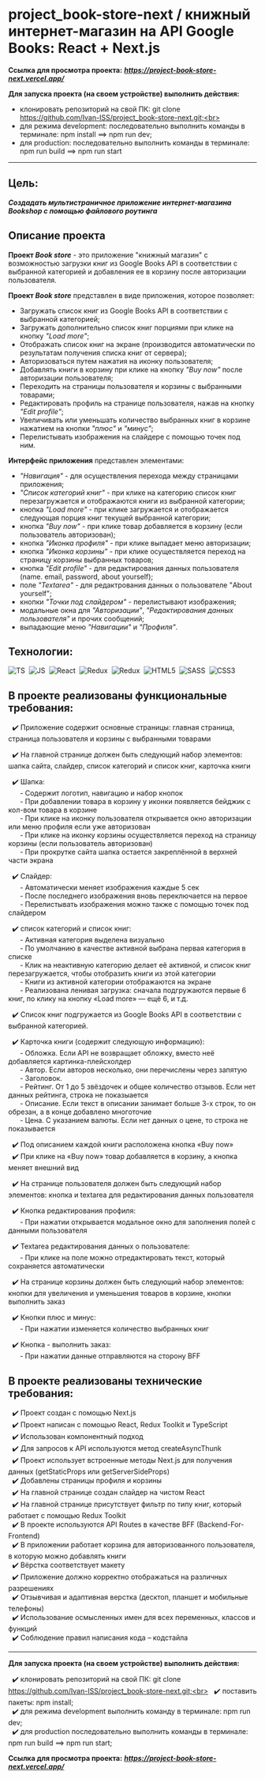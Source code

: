 # project_book-store-next / книжный интернет-магазин на API Google Books: React + Next.js

**Ссылка для просмотра проекта:** ***https://project-book-store-next.vercel.app/***

**Для запуска проекта (на своем устройстве) выполнить действия:**

- клонировать репозиторий на свой ПК: git clone https://github.com/Ivan-ISS/project_book-store-next.git;<br>
- для режима development: последовательно выполнить команды в терминале: npm install ==> npm run dev;<br>
- для production: последовательно выполнить команды в терминале: npm run build ==> npm run start

---

## Цель:
***Создадать мультистраничное приложение интернет-магазина Bookshop с помощью файлового роутинга***

## Описание проекта
__Проект *Book store*__ - это приложение "книжный магазин" с возможностью загрузки книг из Google Books API в соответствии с выбранной категорией и добавления ее в корзину после авторизации пользователя.<br>

__Проект *Book store*__ представлен в виде приложения, которое позволяет:
- Загружать список книг из Google Books API в соответствии с выбранной категорией;
- Загружать дополнительно список книг порциями при клике на кнопку *"Load more"*;
- Отображать список книг на экране (производится автоматически по результатам получения списка книг от сервера);
- Авторизоваться путем нажатия на иконку пользователя;
- Добавлять книги в корзину при клике на кнопку *"Buy now"* после авторизации пользователя;
- Переходить на страницы пользователя и корзины с выбранными товарами;
- Редактировать профиль на странице пользователя, нажав на кнопку *"Edit profile"*;
- Увеличивать или уменьшать количество выбранных книг в корзине нажатием на кнопки *"плюс"* и *"минус"*;
- Перелистывать изображения на слайдере с помощью точек под ним.<br>

__Интерфейс приложения__ представлен элементами:
- *"Навигация"* - для осуществления перехода между страницами приложения;
- *"Список категорий книг"* - при клике на категорию список книг перезагружается и отображаются книги из выбранной категории;
- кнопка *"Load more"* - при клике загружается и отображается следующая порция книг текущей выбранной категории;
- кнопка *"Buy now"* - при клике товар добавляется в корзину (если пользователь авторизован);
- кнопка *"Иконка профиля"* - при клике выпадает меню авторизации;
- кнопка *"Иконка корзины"* - при клике осуществляется переход на страницу корзины выбранных товаров;
- кнопка *"Edit profile"* - для редактирования данных пользователя (name. email, password, about yourself);
- поле *"Textarea"* - для редактрования данных о пользователе "About yourself";
- кнопки *"Точки под слайдером"* - перелистывают изображения;
- модальные окна для *"Авторизации"*, *"Редактирования данных пользователя"* и прочих сообщений;
- выпадающие меню *"Навигации"* и *"Профиля"*.<br>

## Технологии:
<img src="https://img.shields.io/badge/-TypeScript-blue?logo=typescript&logoColor=white" alt="TS"/>&nbsp;
<img src="https://img.shields.io/badge/-JavaScript-f0db4f?logo=javaScript&logoColor=black" alt="JS"/>&nbsp;
<img src="https://img.shields.io/badge/-React-000000?logo=React&logoColor=#00fff" alt="React"/>&nbsp;
<img src="https://img.shields.io/badge/-Redux-8a2eb2?logo=Redux&logoColor=#00fff" alt="Redux"/>&nbsp;
<img src="https://img.shields.io/badge/-Next.js-000?logo=Next.js&logoColor=#00fff" alt="Redux"/>&nbsp;
<img src="https://img.shields.io/badge/HTML5-red?logo=html5&logoColor=white" alt="HTML5"/>&nbsp;
<img src="https://img.shields.io/badge/-Sass-DB7093?logo=sass&logoColor=white" alt="SASS"/>&nbsp;
<img src="https://img.shields.io/badge/CSS3-blue?logo=css3&logoColor=white" alt="CSS3"/>&nbsp;

## В проекте реализованы функциональные требования:
&nbsp; :heavy_check_mark: Приложение содержит основные страницы: главная страница, страница пользователя и корзины с выбранными товарами<br>

&nbsp; :heavy_check_mark: На главной странице должен быть следующий набор элементов: шапка сайта, слайдер, список категорий и список книг, карточка книги<br>

&nbsp; :heavy_check_mark: Шапка:<br>
&nbsp;&nbsp;&nbsp;&nbsp;&nbsp; - Содержит логотип, навигацию и набор кнопок<br>
&nbsp;&nbsp;&nbsp;&nbsp;&nbsp; - При добавлении товара в корзину у иконки появляется бейджик с кол-вом товара в корзине<br>
&nbsp;&nbsp;&nbsp;&nbsp;&nbsp; - При клике на иконку пользователя открывается окно авторизации или меню профиля если уже авторизован<br>
&nbsp;&nbsp;&nbsp;&nbsp;&nbsp; - При клике на иконку корзины осуществляется переход на страницу корзины (если пользователь авторизован)<br>
&nbsp;&nbsp;&nbsp;&nbsp;&nbsp; - При прокрутке сайта шапка остается закреплённой в верхней части экрана<br>

&nbsp; :heavy_check_mark: Слайдер:<br>
&nbsp;&nbsp;&nbsp;&nbsp;&nbsp; - Автоматически меняет изображения каждые 5 сек<br>
&nbsp;&nbsp;&nbsp;&nbsp;&nbsp; - После последнего изображения вновь переключается на первое<br>
&nbsp;&nbsp;&nbsp;&nbsp;&nbsp; - Перелистывать изображения можно также с помощью точек под слайдером<br>

&nbsp; :heavy_check_mark: список категорий и список книг:<br>
&nbsp;&nbsp;&nbsp;&nbsp;&nbsp; - Активная категория выделена визуально<br>
&nbsp;&nbsp;&nbsp;&nbsp;&nbsp; - По умолчанию в качестве активной выбрана первая категория в списке<br>
&nbsp;&nbsp;&nbsp;&nbsp;&nbsp; - Клик на неактивную категорию делает её активной, и список книг перезагружается, чтобы отобразить книги из этой категории<br>
&nbsp;&nbsp;&nbsp;&nbsp;&nbsp; - Книги из активной категории отображаются на экране<br>
&nbsp;&nbsp;&nbsp;&nbsp;&nbsp; - Реализована ленивая загрузка: сначала подгружаются первые 6 книг, по клику на кнопку «Load more» — ещё 6, и т.д.<br>

&nbsp; :heavy_check_mark: Список книг подгружается из Google Books API в соответствии с выбранной категорией.<br>

&nbsp; :heavy_check_mark: Карточка книги (содержит следующую информацию):<br>
&nbsp;&nbsp;&nbsp;&nbsp;&nbsp; - Обложка. Если API не возвращает обложку, вместо неё добавляется картинка-плейсхолдер<br>
&nbsp;&nbsp;&nbsp;&nbsp;&nbsp; - Автор. Если авторов несколько, они перечислены через запятую<br>
&nbsp;&nbsp;&nbsp;&nbsp;&nbsp; - Заголовок.<br>
&nbsp;&nbsp;&nbsp;&nbsp;&nbsp; - Рейтинг. От 1 до 5 звёздочек и общее количество отзывов. Если нет данных рейтинга, строка не показыается<br>
&nbsp;&nbsp;&nbsp;&nbsp;&nbsp; - Описание. Если текст в описании занимает больше 3-х строк, то он обрезан, а в конце добавлено многоточие<br>
&nbsp;&nbsp;&nbsp;&nbsp;&nbsp; - Цена. С указанием валюты. Если нет данных о цене, то строка не показывается<br>

&nbsp; :heavy_check_mark: Под описанием каждой книги расположена кнопка «Buy now»<br>
&nbsp; :heavy_check_mark: При клике на «Buy now» товар добавляется в корзину, а кнопка меняет внешний вид<br>

&nbsp; :heavy_check_mark: На странице пользователя должен быть следующий набор элементов: кнопка и textarea для редактирования данных пользователя<br>

&nbsp; :heavy_check_mark: Кнопка редактирования профиля:<br>
&nbsp;&nbsp;&nbsp;&nbsp;&nbsp; - При нажатии открывается модальное окно для заполнения полей с данными пользователя<br>

&nbsp; :heavy_check_mark: Textarea редактирования данных о пользователе:<br>
&nbsp;&nbsp;&nbsp;&nbsp;&nbsp; - При клике на поле можно отредактировать текст, который сохраняется автоматически<br>

&nbsp; :heavy_check_mark: На странице корзины должен быть следующий набор элементов: кнопки для увеличения и уменьшения товаров в корзине, кнопки выполнить заказ<br>

&nbsp; :heavy_check_mark: Кнопки плюс и минус:<br>
&nbsp;&nbsp;&nbsp;&nbsp;&nbsp; - При нажатии изменяется количество выбранных книг<br>

&nbsp; :heavy_check_mark: Кнопка - выполнить заказ:<br>
&nbsp;&nbsp;&nbsp;&nbsp;&nbsp; - При нажатии данные отправляются на сторону BFF<br>


## В проекте реализованы технические требования:
&nbsp; :heavy_check_mark: Проект создан с помощью Next.js<br>
&nbsp; :heavy_check_mark: Проект написан с помощью React, Redux Toolkit и TypeScript<br>
&nbsp; :heavy_check_mark: Использован компонентный подход<br>
&nbsp; :heavy_check_mark: Для запросов к API используются метод createAsyncThunk<br>
&nbsp; :heavy_check_mark: Проект использует встроенные методы Next.js для получения данных (getStaticProps или getServerSideProps)<br>
&nbsp; :heavy_check_mark: Добавлены страницы профиля и корзины<br>
&nbsp; :heavy_check_mark: На главной странице создан слайдер на чистом React<br>
&nbsp; :heavy_check_mark: На главной странице присутствует фильтр по типу книг, который работает с помощью Redux Toolkit<br>
&nbsp; :heavy_check_mark: В проекте используются API Routes в качестве BFF (Backend-For-Frontend)<br>
&nbsp; :heavy_check_mark: В приложении работает корзина для авторизованного пользователя, в которую можно добавлять книги<br>
&nbsp; :heavy_check_mark: Вёрстка соответствует макету<br>
&nbsp; :heavy_check_mark: Приложение должно корректно отображаться на различных разрешениях<br>
&nbsp; :heavy_check_mark: Отзывчивая и адаптивная верстка (десктоп, планшет и мобильные телефоны)<br>
&nbsp; :heavy_check_mark: Использование осмысленных имен для всех переменных, классов и функций<br>
&nbsp; :heavy_check_mark: Соблюдение правил написания кода – кодстайла<br>

---

**Для запуска проекта (на своем устройстве) выполнить действия:**

&nbsp; :heavy_check_mark: клонировать репозиторий на свой ПК: git clone https://github.com/Ivan-ISS/project_book-store-next.git;<br>
&nbsp; :heavy_check_mark: поставить пакеты: npm install;<br>
&nbsp; :heavy_check_mark: для режима development выполнить команду в терминале: npm run dev;<br>
&nbsp; :heavy_check_mark: для production последовательно выполнить команды в терминале: npm run build ==> npm run start;<br>

**Ссылка для просмотра проекта:** ***https://project-book-store-next.vercel.app/***